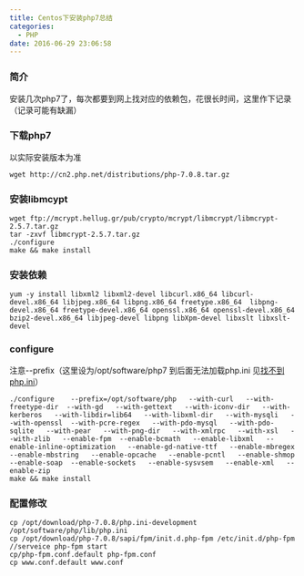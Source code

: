 ```yaml
---
title: Centos下安装php7总结
categories:
  - PHP
date: 2016-06-29 23:06:58
---
```

### 简介
安装几次php7了，每次都要到网上找对应的依赖包，花很长时间，这里作下记录（记录可能有缺漏）
### 下载php7  
以实际安装版本为准  

```
wget http://cn2.php.net/distributions/php-7.0.8.tar.gz
```
### 安装libmcypt

```
wget ftp://mcrypt.hellug.gr/pub/crypto/mcrypt/libmcrypt/libmcrypt-2.5.7.tar.gz
tar -zxvf libmcrypt-2.5.7.tar.gz
./configure
make && make install
```
<!--more-->
### 安装依赖

```
yum -y install libxml2 libxml2-devel libcurl.x86_64 libcurl-devel.x86_64 libjpeg.x86_64 libpng.x86_64 freetype.x86_64  libpng-devel.x86_64 freetype-devel.x86_64 openssl.x86_64 openssl-devel.x86_64 bzip2-devel.x86_64 libjpeg-devel libpng libXpm-devel libxslt libxslt-devel
```
### configure  
注意--prefix（这里设为/opt/software/php7 到后面无法加载php.ini 见[找不到php.ini](/PHP/找不到php-ini/)）

```
./configure    --prefix=/opt/software/php   --with-curl   --with-freetype-dir  --with-gd   --with-gettext   --with-iconv-dir   --with-kerberos   --with-libdir=lib64   --with-libxml-dir   --with-mysqli   --with-openssl  --with-pcre-regex   --with-pdo-mysql   --with-pdo-sqlite   --with-pear   --with-png-dir   --with-xmlrpc   --with-xsl   --with-zlib   --enable-fpm  --enable-bcmath   --enable-libxml   --enable-inline-optimization   --enable-gd-native-ttf   --enable-mbregex   --enable-mbstring   --enable-opcache   --enable-pcntl   --enable-shmop   --enable-soap  --enable-sockets   --enable-sysvsem   --enable-xml   --enable-zip
make && make install
```
### 配置修改

```
cp /opt/download/php-7.0.8/php.ini-development /opt/software/php/lib/php.ini
cp /opt/download/php-7.0.8/sapi/fpm/init.d.php-fpm /etc/init.d/php-fpm  //serveice php-fpm start
cp/php-fpm.conf.default php-fpm.conf
cp www.conf.default www.conf
```





